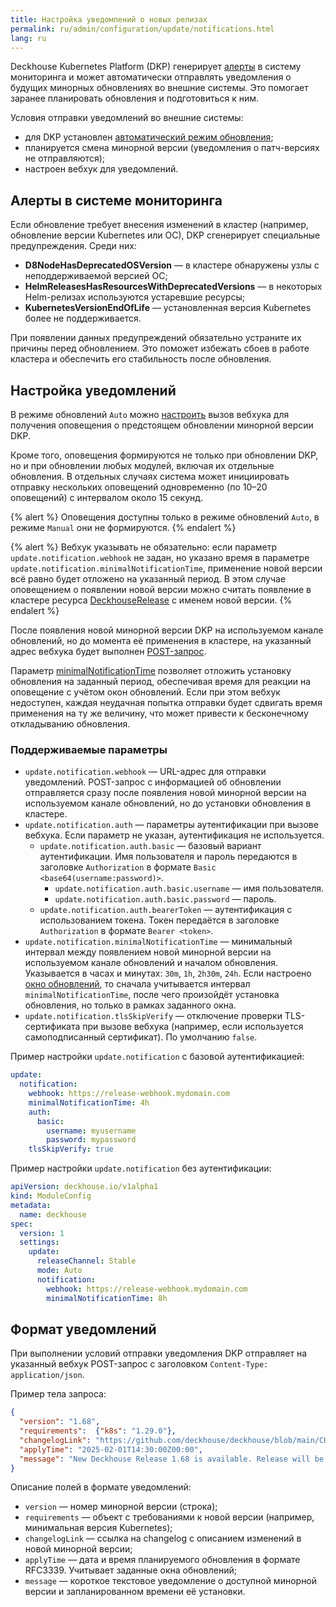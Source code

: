 ```yaml
---
title: Настройка уведомлений о новых релизах
permalink: ru/admin/configuration/update/notifications.html
lang: ru
---
```


Deckhouse Kubernetes Platform (DKP) генерирует [алерты](#алерты-в-системе-мониторинга) в систему мониторинга и может автоматически отправлять уведомления о будущих минорных обновлениях во внешние системы.
Это помогает заранее планировать обновления и подготовиться к ним.

Условия отправки уведомлений во внешние системы:

- для DKP установлен [автоматический режим обновления](configuration.html#автоматическое-обновление);
- планируется смена минорной версии (уведомления о патч-версиях не отправляются);
- настроен вебхук для уведомлений.

## Алерты в системе мониторинга

Если обновление требует внесения изменений в кластер (например, обновление версии Kubernetes или ОС), DKP сгенерирует специальные предупреждения. Среди них:

- **D8NodeHasDeprecatedOSVersion** — в кластере обнаружены узлы с неподдерживаемой версией ОС;
- **HelmReleasesHasResourcesWithDeprecatedVersions** — в некоторых Helm-релизах используются устаревшие ресурсы;
- **KubernetesVersionEndOfLife** — установленная версия Kubernetes более не поддерживается.

При появлении данных предупреждений обязательно устраните их причины перед обновлением. Это поможет избежать сбоев в работе кластера и обеспечить его стабильность после обновления.

## Настройка уведомлений

В режиме обновлений `Auto` можно [настроить](/modules/deckhouse/configuration.html#parameters-update-notification) вызов вебхука для получения оповещения о предстоящем обновлении минорной версии DKP.

Кроме того, оповещения формируются не только при обновлении DKP, но и при обновлении любых модулей, включая их отдельные обновления.
В отдельных случаях система может инициировать отправку нескольких оповещений одновременно (по 10–20 оповещений) с интервалом около 15 секунд.

{% alert %}
Оповещения доступны только в режиме обновлений `Auto`, в режиме `Manual` они не формируются.
{% endalert %}

{% alert %}
Вебхук указывать не обязательно: если параметр `update.notification.webhook` не задан, но указано время в параметре `update.notification.minimalNotificationTime`, применение новой версии всё равно будет отложено на указанный период. В этом случае оповещением о появлении новой версии можно считать появление в кластере ресурса [DeckhouseRelease](/products/kubernetes-platform/documentation/v1/reference/api/cr.html#deckhouserelease) с именем новой версии.
{% endalert %}

После появления новой минорной версии DKP на используемом канале обновлений, но до момента её применения в кластере, на указанный адрес вебхука будет выполнен [POST-запрос](/modules/deckhouse/configuration.html#parameters-update-notification-webhook).

Параметр [minimalNotificationTime](/modules/deckhouse/configuration.html#parameters-update-notification-minimalnotificationtime) позволяет отложить установку обновления на заданный период, обеспечивая время для реакции на оповещение с учётом окон обновлений. Если при этом вебхук недоступен, каждая неудачная попытка отправки будет сдвигать время применения на ту же величину, что может привести к бесконечному откладыванию обновления.

### Поддерживаемые параметры

- `update.notification.webhook` — URL-адрес для отправки уведомлений. POST-запрос с информацией об обновлении отправляется сразу после появления новой минорной версии на используемом канале обновлений, но до установки обновления в кластере.
- `update.notification.auth` — параметры аутентификации при вызове вебхука. Если параметр не указан, аутентификация не используется.
  - `update.notification.auth.basic` — базовый вариант аутентификации. Имя пользователя и пароль передаются в заголовке `Authorization` в формате `Basic <base64(username:password)>`.
    - `update.notification.auth.basic.username` — имя пользователя.
    - `update.notification.auth.basic.password` — пароль.
  - `update.notification.auth.bearerToken` — аутентификация с использованием токена. Токен передаётся в заголовке `Authorization` в формате `Bearer <token>`.
- `update.notification.minimalNotificationTime` — минимальный интервал между появлением новой минорной версии на используемом канале обновлений и началом обновления. Указывается в часах и минутах: `30m`, `1h`, `2h30m`, `24h`. Если настроено [окно обновлений](configuration.html#окна-обновлений), то сначала учитывается интервал `minimalNotificationTime`, после чего произойдёт установка обновления, но только в рамках заданного окна.
- `update.notification.tlsSkipVerify` — отключение проверки TLS-сертификата при вызове вебхука (например, если используется самоподписанный сертификат). По умолчанию `false`.

Пример настройки `update.notification` с базовой аутентификацией:

```yaml
update:
  notification:
    webhook: https://release-webhook.mydomain.com
    minimalNotificationTime: 4h
    auth:
      basic:
        username: myusername
        password: mypassword
    tlsSkipVerify: true
```

Пример настройки `update.notification` без аутентификации:

```yaml
apiVersion: deckhouse.io/v1alpha1
kind: ModuleConfig
metadata:
  name: deckhouse
spec:
  version: 1
  settings:
    update:
      releaseChannel: Stable
      mode: Auto
      notification:
        webhook: https://release-webhook.mydomain.com
        minimalNotificationTime: 8h
```

## Формат уведомлений

При выполнении условий отправки уведомления
DKP отправляет на указанный вебхук POST-запрос с заголовком `Content-Type: application/json`.

Пример тела запроса:

```json
{
  "version": "1.68",
  "requirements":  {"k8s": "1.29.0"},
  "changelogLink": "https://github.com/deckhouse/deckhouse/blob/main/CHANGELOG/CHANGELOG-v1.68.md",
  "applyTime": "2025-02-01T14:30:00Z00:00",
  "message": "New Deckhouse Release 1.68 is available. Release will be applied at: Wednesday, 05-Feb-25 14:30:00 UTC"
}
```

Описание полей в формате уведомлений:

- `version` — номер минорной версии (строка);
- `requirements` — объект с требованиями к новой версии (например, минимальная версия Kubernetes);
- `changelogLink` — ссылка на changelog с описанием изменений в новой минорной версии;
- `applyTime` — дата и время планируемого обновления в формате RFC3339. Учитывает заданные окна обновлений;
- `message` — короткое текстовое уведомление о доступной минорной версии и запланированном времени её установки.
